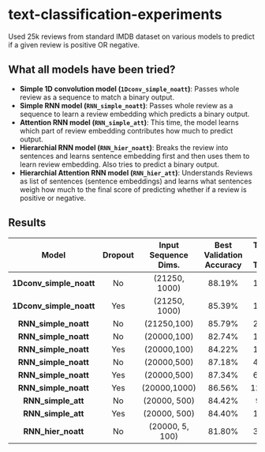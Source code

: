 # text-classification-experiments #
Used 25k reviews from standard IMDB dataset on various models to predict if a given review is positive OR negative.

## What all models have been tried? ##

* **Simple 1D convolution model (`1Dconv_simple_noatt`)**: Passes whole review as a sequence to match a binary output.
* **Simple RNN model (`RNN_simple_noatt`)**: Passes whole review as a sequence to learn a review embedding which predicts a binary output.
* **Attention RNN model (`RNN_simple_att`)**: This time, the model learns which part of review embedding contributes how much to predict output.
* **Hierarchial RNN model (`RNN_hier_noatt`)**: Breaks the review into sentences and learns sentence embedding first and then uses them to learn review embedding. 
  Also tries to predict a binary output.
* **Hierarchial Attention RNN model (`RNN_hier_att`)**: Understands Reviews as list of sentences (sentence embeddings) and learns what sentences weigh how much to
  the final score of predicting whether if a review is positive or negative.


## Results

|Model|Dropout|Input Sequence Dims.|Best Validation Accuracy|Time To Train|Optimizer|Attention|Hierarchy|Memory-Dims.|
|:---:|:-----:|:------------------:|:----------------------:|:-----------:|:-------:|:-------:|:-------:|:----------:|
|**1Dconv_simple_noatt**|No|(21250, 1000)|88.19%|181s|`rmsprop`|`None`|`None`|
|**1Dconv_simple_noatt**|Yes|(21250, 1000)|85.39%|183s|`rmsprop`|`None`|`None`|
|**RNN_simple_noatt**|No|(21250,100)|85.79%|287s|`rmsprop`|`None`|`None`|
|**RNN_simple_noatt**|No|(20000,100)|82.74%|183s|`ADAM`|`None`|`None`|
|**RNN_simple_noatt**|Yes|(20000,100)|84.22%|131s|`ADAM`|`None`|`None`|
|**RNN_simple_noatt**|No|(20000,500)|87.18%|415s|`ADAM`|`None`|`None`|
|**RNN_simple_noatt**|Yes|(20000,500)|87.34%|608s|`ADAM`|`None`|`None`|
|**RNN_simple_noatt**|Yes|(20000,1000)|86.56%|1234s|`ADAM`|`None`|`None`|
|**RNN_simple_att**|No|(20000, 500)|84.42%|99s|`ADAM`|`word_level`|`None`|
|**RNN_simple_att**|Yes|(20000, 500)|84.40%|101s|`ADAM`|`word_level`|`None`|
|**RNN_hier_noatt**|No|(20000, 5, 100)|81.80%|375s|`ADAM`|`None`|`5X100`|`LSTM-64`|





